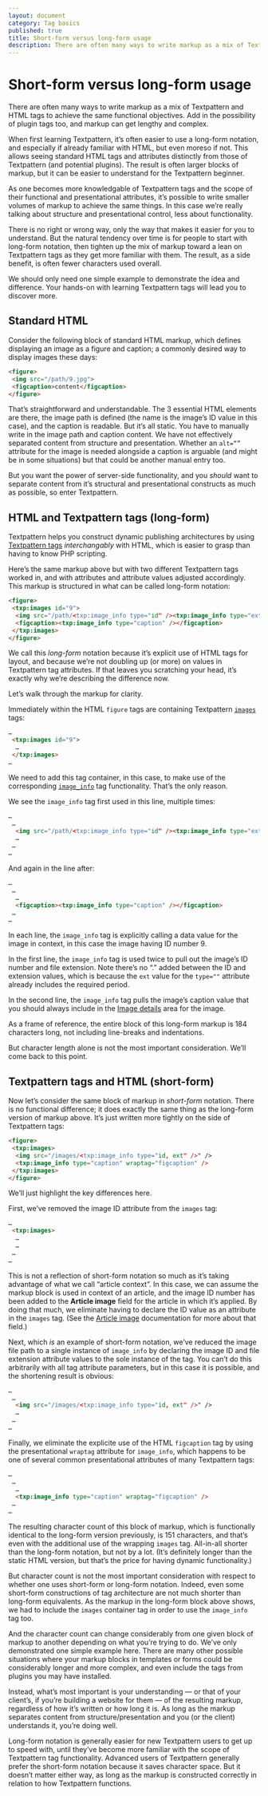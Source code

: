 ```yaml
---
layout: document
category: Tag basics
published: true
title: Short-form versus long-form usage
description: There are often many ways to write markup as a mix of Textpattern and HTML tags to achieve the same objectives. The  approach taken often changes as one becomes more familiar with building Textpattern templates.  
---
```


# Short-form versus long-form usage

There are often many ways to write markup as a mix of Textpattern and HTML tags to achieve the same functional objectives. Add in the possibility of plugin tags too, and markup can get lengthy and complex. 

When first learning Textpattern, it’s often easier to use a long-form notation, and especially if already familiar with HTML, but even moreso if not. This allows seeing standard HTML tags and attributes distinctly from those of Textpattern (and potential plugins). The result is often larger blocks of markup, but it can be easier to understand for the Textpattern beginner. 

As one becomes more knowledgable of Textpattern tags and the scope of their functional and presentational attributes, it’s possible to write smaller volumes of markup to achieve the same things. In this case we’re really talking about structure and presentational control, less about functionality.

There is no right or wrong way, only the way that makes it easier for you to understand. But the natural tendency over time is for people to start with long-form notation, then tighten up the mix of markup toward a lean on Textpattern tags as they get more familiar with them. The result, as a side benefit, is often fewer characters used overall. 

We should only need one simple example to demonstrate the idea and difference. Your hands-on with learning Textpattern tags will lead you to discover more.

## Standard HTML

Consider the following block of standard HTML markup, which defines displaying an image as a figure and caption; a commonly desired way to display images these days:

~~~ html
<figure>
 <img src="/path/9.jpg">
 <figcaption>content</figcaption>
</figure>
~~~  

That’s straightforward and understandable. The 3 essential HTML elements are there, the image path is defined (the name is the image’s ID value in this case), and the caption is readable. But it’s all static. You have to manually write in the image path and caption content. We have not effectively separated content from structure and presentation. Whether an `alt=“”` attribute for the image is needed alongside a caption is arguable (and might be in some situations) but that could be another manual entry too.

But you want the power of server-side functionality, and you _should_ want to separate content from it’s structural and presentational constructs as much as possible, so enter Textpattern.

## HTML and Textpattern tags (long-form) 

Textpattern helps you construct dynamic publishing architectures by using [Textpattern tags](https://docs.textpattern.io/tags/) _interchangably_ with HTML, which is easier to grasp than having to know PHP scripting.

Here’s the same markup above but with two different Textpattern tags worked in, and with attributes and attribute values adjusted accordingly. This markup is structured in what can be called long-form notation:

~~~ html
<figure>
 <txp:images id="9">
  <img src="/path/<txp:image_info type="id" /><txp:image_info type="ext" />" />
  <figcaption><txp:image_info type="caption" /></figcaption>
 </txp:images>
</figure>
~~~

We call this _long-form_ notation because it’s explicit use of HTML tags for layout, and because we’re not doubling up (or more) on values in Textpattern tag attributes. If that leaves you scratching your head, it’s exactly why we’re describing the difference now.

Let’s walk through the markup for clarity.

Immediately within the HTML `figure` tags are containing Textpattern [`images`](https://docs.textpattern.io/tags/images) tags:

~~~ html
…
 <txp:images id="9">
  …
 </txp:images>
…
~~~

We need to add this tag container, in this case, to make use of the corresponding [`image_info`](https://docs.textpattern.io/tags/image_info) tag functionality. That’s the only reason. 

We see the `image_info` tag first used in this line, multiple times:

~~~ html
…
 …
  <img src="/path/<txp:image_info type="id" /><txp:image_info type="ext" />" />
  …
 …
…
~~~ 

And again in the line after:

~~~ html
…
 …
  …
  <figcaption><txp:image_info type="caption" /></figcaption>
 …
…
~~~

In each line, the `image_info` tag is explicitly calling a data value for the image in context, in this case the image having ID number 9. 

In the first line, the `image_info` tag is used twice to pull out the image’s ID number and file extension. Note there’s no “.” added between the ID and extension values, which is because the `ext` value for the `type=""` attribute already includes the required period.

In the second line, the `image_info` tag pulls the image’s caption value that you should always include in the [Image details](https://docs.textpattern.io/administration/images-panel) area for the image.

As a frame of reference, the entire block of this long-form markup is 184 characters long, not including line-breaks and indentations. 

But character length alone is not the most important consideration. We’ll come back to this point. 

## Textpattern tags and HTML (short-form)

Now let’s consider the same block of markup in _short-form_ notation. There is no functional difference; it does exactly the same thing as the long-form version of markup above. It’s just written more tightly on the side of Textpattern tags:   

~~~ html
<figure>
 <txp:images>
  <img src="/images/<txp:image_info type="id, ext" />" />
  <txp:image_info type="caption" wraptag="figcaption" />
 </txp:images>
</figure>
~~~

We’ll just highlight the key differences here.

First, we’ve removed the image ID attribute from the `images` tag: 

~~~ html
…
 <txp:images>
  …
  …
 …
…
~~~

This is not a reflection of short-form notation so much as it’s taking advantage of what we call “article context”. In this case, we can assume the markup block is used in context of an article, and the image ID number has been added to the **Article image** field for the article in which it’s applied. By doing that much, we eliminate having to declare the ID value as an attribute in the `images` tag. (See the [Article image](https://docs.textpattern.io/administration/write-panel#article-image) documentation for more about that field.)

Next, which _is_ an example of short-form notation, we’ve reduced the image file path to a single instance of `image_info` by declaring the image ID and file extension attribute values to the sole instance of the tag. You can’t do this arbitrarily with all tag attribute parameters, but in this case it is possible, and the shortening result is obvious:

~~~ html
…
 …
  <img src="/images/<txp:image_info type="id, ext" />" />
  …
 …
…
~~~

Finally, we eliminate the explicite use of the HTML `figcaption` tag by using the presentational `wraptag` attribute for `image_info`, which happens to be one of several common presentational attributes of many Textpattern tags:

~~~ html
…
 …
  …
  <txp:image_info type="caption" wraptag="figcaption" />
 …
…
~~~

The resulting character count of this block of markup, which is functionally identical to the long-form version previously, is    151 characters, and that’s even with the additional use of the wrapping `images` tag. All-in-all shorter than the long-form notation, but not by a lot. (It’s definitely longer than the static HTML version, but that’s the price for having dynamic functionality.)

But character count is not the most important consideration with respect to whether one uses short-form or long-form notation. Indeed, even some short-form constructions of tag architecture are not much shorter than long-form equivalents. As the markup in the long-form block above shows, we had to include the `images` container tag in order to use the `image_info` tag too. 

And the character count can change considerably from one given block of markup to another depending on what you’re trying to do. We’ve only demonstrated one simple example here. There are many other possible situations where your markup blocks in templates or forms could be considerably longer and more complex, and even include the tags from plugins you may have installed.

Instead, what’s most important is your understanding — or that of your client’s, if you’re building a website for them — of the resulting markup, regardless of how it’s written or how long it is. As long as the markup separates content from structure/presentation and you (or the client) understands it, you’re doing well.

Long-form notation is generally easier for new Textpattern users to get up to speed with, until they’ve become more familiar with the scope of Textpattern tag functionality. Advanced users of Textpattern generally prefer the short-form notation because it saves character space. But it doesn’t matter either way, as long as the markup is constructed correctly in relation to how Textpattern functions. 